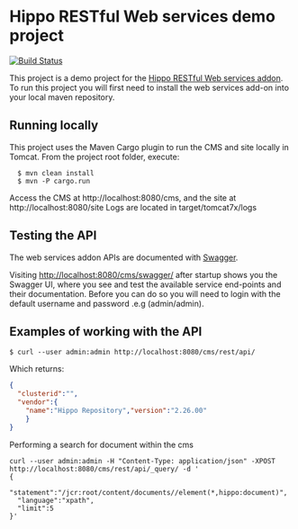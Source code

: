 # Hippo RESTful Web services demo project

[![Build Status](https://travis-ci.org/jreijn/hippo-addon-webservices-demo.svg?branch=master)](https://travis-ci.org/jreijn/hippo-addon-webservices-demo)

This project is a demo project for the [Hippo RESTful Web services addon](https://github.com/jreijn/hippo-webservices-addon).
To run this project  you will first need to install the web services add-on into your local maven repository.

## Running locally

This project uses the Maven Cargo plugin to run the CMS and site locally in Tomcat.
From the project root folder, execute:

```
  $ mvn clean install
  $ mvn -P cargo.run
```

Access the CMS at http://localhost:8080/cms, and the site at http://localhost:8080/site
Logs are located in target/tomcat7x/logs

## Testing the API

The web services addon APIs are documented with [Swagger](https://helloreverb.com/developers/swagger).

Visiting [http://localhost:8080/cms/swagger/](http://localhost:8080/cms/swagger/) after startup shows you the Swagger UI, where you see and test the available service end-points and their documentation.
Before you can do so you will need to login with the default username and password .e.g (admin/admin).

## Examples of working with the API

```
$ curl --user admin:admin http://localhost:8080/cms/rest/api/
```
Which returns:

``` json
{
  "clusterid":"",
  "vendor":{
    "name":"Hippo Repository","version":"2.26.00"
    }
}
```

Performing a search for document within the cms

```
curl --user admin:admin -H "Content-Type: application/json" -XPOST http://localhost:8080/cms/rest/api/_query/ -d '
{
  "statement":"/jcr:root/content/documents//element(*,hippo:document)",
  "language":"xpath",
  "limit":5
}'
```
